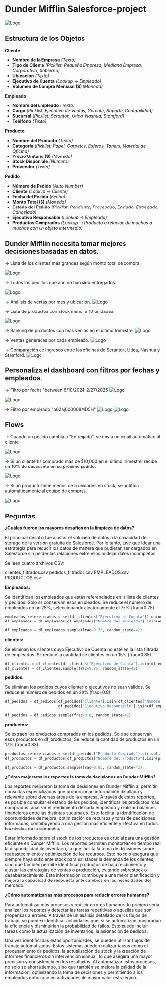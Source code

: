
# Dunder Mifflin Salesforce-project


![Logo](https://i.pinimg.com/1200x/67/86/f9/6786f97adcc99b077454dd46c587f05b.jpg)


##  Estructura de los Objetos

 **Cliente**

-  **Nombre de la Empresa** *(Texto)*
-  **Tipo de Cliente** *(Picklist: Pequeña Empresa, Mediana Empresa, Corporativo, Gobierno)*
-  **Ubicación** *(Texto)*
-  **Ejecutivo de Cuenta** *(Lookup → Empleado)*
-  **Volumen de Compra Mensual ($)** *(Moneda)*

 **Empleado**

-  **Nombre del Empleado** *(Texto)*
-  **Cargo** *(Picklist: Ejecutivo de Ventas, Gerente, Soporte, Contabilidad)*
-  **Sucursal** *(Picklist: Scranton, Utica, Nashua, Stamford)*
-  **Teléfono** *(Texto)*

  **Producto**

-  **Nombre del Producto** *(Texto)*
-  **Categoría** *(Picklist: Papel, Carpetas, Esferos, Toners, Material de Oficina)*
-  **Precio Unitario ($)** *(Moneda)*
-  **Stock Disponible** *(Número)*
-  **Proveedor** *(Texto)*

 **Pedido**

-  **Número de Pedido** *(Auto Number)*
-  **Cliente** *(Lookup → Cliente)*
-  **Fecha del Pedido** *(Fecha)*
-  **Monto Total ($)** *(Moneda)*
-  **Estado del Pedido** *(Picklist: Pendiente, Procesado, Enviado, Entregado, Cancelado)*
-  **Ejecutivo Responsable** *(Lookup → Empleado)*
-  **Productos Comprados** *(Lookup → Producto o relación de muchos a muchos con un objeto intermedio)*

## Dunder Mifflin necesita tomar mejores decisiones basadas en datos.


→ Lista de los clientes más grandes según monto total de compra. 

![Logo](
https://i.pinimg.com/1200x/5e/6b/d2/5e6bd2a62edf979f9a6e70b678c15090.jpg)


→ Todos los pedidos que aún no han sido entregados. 

![Logo](https://i.pinimg.com/1200x/11/07/5f/11075fef1ee72b750c5ca45472acc8ea.jpg)

→ Análisis de ventas por mes y ubicación.
![Logo](https://i.pinimg.com/1200x/71/ce/17/71ce17ac2dca0f2ed279b7bd3ecd1de6.jpg)

→ Lista de productos con stock menor a 10 unidades.

![Logo](https://i.pinimg.com/1200x/bc/21/2b/bc212b399858ca3fd4c8b973074b4fa4.jpg)

→ Ranking de productos con más ventas en el último trimestre.
![Logo](https://i.pinimg.com/1200x/c1/1e/d3/c11ed33d2a5aa7f611e3f363543a6f73.jpg)

→ Ventas generadas por cada empleado.
![Logo](https://i.pinimg.com/1200x/7a/66/bd/7a66bdb208a70639c739fe0cb6bd12b5.jpg)

 → Comparación de ingresos entre las oficinas de Scranton, Utica, Nashua y Stamford.
![Logo](https://i.pinimg.com/1200x/e6/4d/08/e64d08e7882e58728467377fe5cdd4c2.jpg)

## Personaliza el dashboard con filtros por fechas y empleados.

→ Filtro por fecha "between 6/10/2024-2/27/2025
![Logo](https://i.pinimg.com/1200x/4b/4a/36/4b4a365b07df00656ee0a770c2a023fd.jpg)

![Logo](https://i.pinimg.com/1200x/19/5c/3e/195c3ec79fc1bf45125237ba7aeea69f.jpg)

→ Filtro por empleado "a02aj000008MD5H"
![Logo](https://i.pinimg.com/1200x/2b/d2/57/2bd25716c281a9420a801d5589f7fdde.jpg)
![Logo](https://i.pinimg.com/1200x/70/c1/e8/70c1e8ea00967d0724c65db8943826ec.jpg)

## Flows
→ Cuando un pedido cambia a "Entregado", se envía un email automático al cliente

![Logo](https://i.pinimg.com/1200x/63/1f/cc/631fcc3f2a9eaec5d1815afccfc94434.jpg)

→ Si un cliente ha comprado más de $10,000 en el último trimestre, recibe un 10% de descuento en su próximo pedido.

![Logo](https://i.pinimg.com/736x/28/dc/1b/28dc1b22a04502e132f378122c173523.jpg)

→ Si un producto tiene menos de 5 unidades en stock, se notifica automáticamente al equipo de compras.

![Logo](https://i.pinimg.com/1200x/59/5a/e5/595ae51de38cca88b739d303de49170e.jpg)

## Peguntas

**¿Cuáles fueron los mayores desafíos en la limpieza de datos?**

El principal desafío fue ajustar el volumen de datos a la capacidad del storage de la versión gratuita de Salesforce. Por lo tanto, tuve que idear una estrategia para reducir los datos de manera que pudieran ser cargados en Salesforce sin perder las relaciones entre ellos ni dejar datos incompletos

Se leen cuatro archivos CSV:

clientes_filtrados.csv
pedidos_filtrados.csv
EMPLEADOS.csv
PRODUCTOS.csv

**Empleados:**

Se identifican los empleados que están referenciados en la lista de clientes y pedidos.
Solo se conservan esos empleados.
Se reduce el número de empleados en un 25%, seleccionando aleatoriamente el 75% (frac=0.75).


```python
empleados_referenciados = set(df_clientes["Ejecutivo de Cuenta"]).union(set(df_pedidos["Ejecutivo Responsable"]))
df_empleados = df_empleados[df_empleados["Nombre del Empleado"].isin(empleados_referenciados)]

df_empleados = df_empleados.sample(frac=0.75, random_state=42)
```
**clientes:**

Se eliminan los clientes cuyo Ejecutivo de Cuenta no esté en la lista filtrada de empleados.
Se reduce la cantidad de clientes en un 15% (frac=0.85).

```python
df_clientes = df_clientes[df_clientes["Ejecutivo de Cuenta"].isin(df_empleados["Nombre del Empleado"])]
df_clientes = df_clientes.sample(frac=0.85, random_state=42)
```
**pedidos:**

Se eliminan los pedidos cuyos clientes o ejecutivos no sean válidos.
Se reduce el número de pedidos en un 20% (frac=0.8).

```python
df_pedidos = df_pedidos[df_pedidos["Cliente"].isin(df_clientes["Nombre de la Empresa"]) & 
                        df_pedidos["Ejecutivo Responsable"].isin(df_empleados["Nombre del Empleado"])]

df_pedidos = df_pedidos.sample(frac=0.8, random_state=42)
```
**productos:**

Se extraen los productos comprados en los pedidos.
Solo se conservan esos productos en df_productos.
Se reduce la cantidad de productos en un 17% (frac=0.83).

```python
productos_referenciados = set(df_pedidos["Producto Comprado"].str.split(", ").explode())
df_productos = df_productos[df_productos["Nombre del Producto"].isin(productos_referenciados)]

df_productos = df_productos.sample(frac=0.83, random_state=42)
```
**¿Cómo mejoraron los reportes la toma de decisiones en Dunder Mifflin?**

Los reportes mejoraron la toma de decisiones en Dunder Mifflin al permitir consultas especializadas que proporcionan información detallada y relevante sobre diversas áreas de la empresa. A través de estos reportes, es posible consultar el estado de los pedidos, identificar los productos más comprados, analizar el rendimiento de cada empleado y realizar balances financieros entre las distintas sucursales. Esto facilita la identificación de oportunidades de mejora, optimización de recursos y toma de decisiones informadas, contribuyendo a una gestión más eficiente y efectiva en todos los niveles de la compañía.

Estar informado sobre el stock de los productos es crucial para una gestión eficiente en Dunder Mifflin. Los reportes permiten monitorear en tiempo real la disponibilidad de inventario, lo que facilita la toma de decisiones sobre reabastecimiento y optimización de los recursos. Esto no solo asegura que siempre haya suficiente stock para satisfacer la demanda de los clientes, sino que también permite identificar productos de bajo rendimiento y ajustar las estrategias de ventas o producción, evitando sobrestock o desabastecimiento. Esta información contribuye a una mejor planificación y mejora la capacidad de respuesta ante cambios en las necesidades del mercado.

**¿Cómo automatizarías más procesos para reducir errores humanos?**

Para automatizar más procesos y reducir errores humanos, lo primero sería analizar los reportes y detectar las tareas repetitivas o aquellas que son propensas a errores. A través de un análisis detallado de los flujos de trabajo, se pueden identificar actividades que, si se automatizan, mejorarían la eficiencia y disminuirían la probabilidad de fallos. Esto puede incluir tareas como la actualización de inventarios, la asignación de pedidos.

Una vez identificadas estas oportunidades, se pueden utilizar flujos de trabajo automatizados, Estos sistemas pueden realizar tareas como el procesamiento de pedidos, la actualización de stock y la creación de informes financieros sin intervención manual, lo que asegura una mayor precisión y consistencia en los resultados. Al automatizar estos procesos, no solo se ahorra tiempo, sino que también se mejora la calidad de la información, optimizando la toma de decisiones y permitiendo a los empleados enfocarse en actividades de mayor valor estratégico.